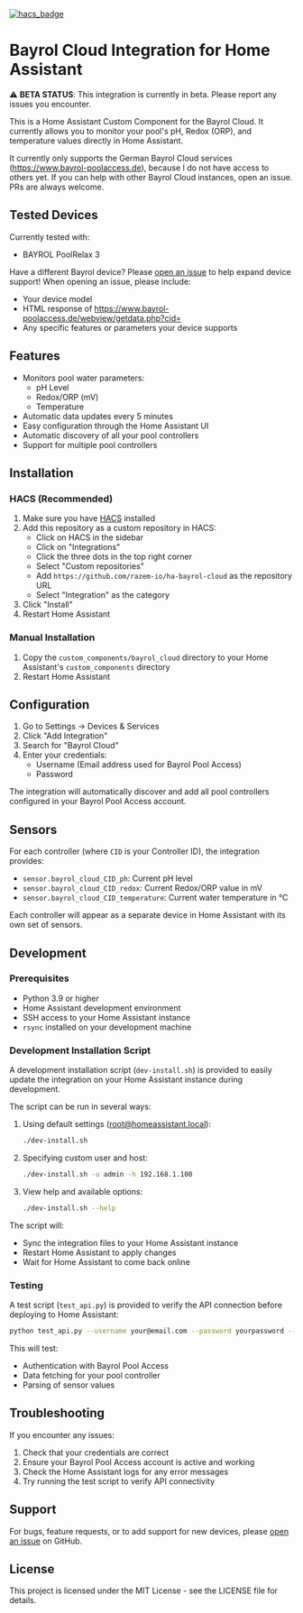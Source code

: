 [![hacs_badge](https://img.shields.io/badge/HACS-Custom-orange.svg)](https://github.com/custom-components/hacs)

# Bayrol Cloud Integration for Home Assistant

⚠️ **BETA STATUS**: This integration is currently in beta. Please report any issues you encounter.

This is a Home Assistant Custom Component for the Bayrol Cloud. It currently allows you to monitor your pool's pH, Redox (ORP), and temperature values directly in Home Assistant.

It currently only supports the German Bayrol Cloud services (https://www.bayrol-poolaccess.de), because I do not have access to others yet. If you can help with other Bayrol Cloud instances, open an issue. PRs are always welcome.

## Tested Devices

Currently tested with:
- BAYROL PoolRelax 3

Have a different Bayrol device? Please [open an issue](https://github.com/razem-io/ha-bayrol-cloud/issues) to help expand device support! When opening an issue, please include:
- Your device model
- HTML response of https://www.bayrol-poolaccess.de/webview/getdata.php?cid=<your-cid>
- Any specific features or parameters your device supports

## Features

- Monitors pool water parameters:
  - pH Level
  - Redox/ORP (mV)
  - Temperature
- Automatic data updates every 5 minutes
- Easy configuration through the Home Assistant UI
- Automatic discovery of all your pool controllers
- Support for multiple pool controllers

## Installation

### HACS (Recommended)

1. Make sure you have [HACS](https://hacs.xyz/) installed
2. Add this repository as a custom repository in HACS:
   - Click on HACS in the sidebar
   - Click on "Integrations"
   - Click the three dots in the top right corner
   - Select "Custom repositories"
   - Add `https://github.com/razem-io/ha-bayrol-cloud` as the repository URL
   - Select "Integration" as the category
3. Click "Install"
4. Restart Home Assistant

### Manual Installation

1. Copy the `custom_components/bayrol_cloud` directory to your Home Assistant's `custom_components` directory
2. Restart Home Assistant

## Configuration

1. Go to Settings -> Devices & Services
2. Click "Add Integration"
3. Search for "Bayrol Cloud"
4. Enter your credentials:
   - Username (Email address used for Bayrol Pool Access)
   - Password

The integration will automatically discover and add all pool controllers configured in your Bayrol Pool Access account.

## Sensors

For each controller (where `CID` is your Controller ID), the integration provides:

- `sensor.bayrol_cloud_CID_ph`: Current pH level
- `sensor.bayrol_cloud_CID_redox`: Current Redox/ORP value in mV
- `sensor.bayrol_cloud_CID_temperature`: Current water temperature in °C

Each controller will appear as a separate device in Home Assistant with its own set of sensors.

## Development

### Prerequisites

- Python 3.9 or higher
- Home Assistant development environment
- SSH access to your Home Assistant instance
- `rsync` installed on your development machine

### Development Installation Script

A development installation script (`dev-install.sh`) is provided to easily update the integration on your Home Assistant instance during development.

The script can be run in several ways:

1. Using default settings (root@homeassistant.local):
   ```bash
   ./dev-install.sh
   ```

2. Specifying custom user and host:
   ```bash
   ./dev-install.sh -u admin -h 192.168.1.100
   ```

3. View help and available options:
   ```bash
   ./dev-install.sh --help
   ```
   
The script will:
- Sync the integration files to your Home Assistant instance
- Restart Home Assistant to apply changes
- Wait for Home Assistant to come back online

### Testing

A test script (`test_api.py`) is provided to verify the API connection before deploying to Home Assistant:

```bash
python test_api.py --username your@email.com --password yourpassword --cid yourcid
```

This will test:
- Authentication with Bayrol Pool Access
- Data fetching for your pool controller
- Parsing of sensor values

## Troubleshooting

If you encounter any issues:

1. Check that your credentials are correct
2. Ensure your Bayrol Pool Access account is active and working
3. Check the Home Assistant logs for any error messages
4. Try running the test script to verify API connectivity

## Support

For bugs, feature requests, or to add support for new devices, please [open an issue](https://github.com/razem-io/ha-bayrol-cloud/issues) on GitHub.

## License

This project is licensed under the MIT License - see the LICENSE file for details.
